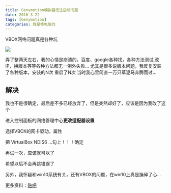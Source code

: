 ```yaml
---
title: Genymotion模拟器无法启动问题
date: 2016-3-22
tags: [Genymotion]
categories: 我是修电脑的
---
```

VBOX网络问题真是各种坑
<!-- more -->


![](/image/01.jpg)

弄了整两天左右，我的心情是崩溃的，百度、google各种找，各种方法测试,改IP，换版本等等各种方法都无一例外失败...
尤其是很多说版本问题，我反复安装了各种版本，安装的N次  重启了N次
当时我心里简直一万只草泥马奔腾而过...

## 解决

我也不是很确定，最后差不多已经放弃了，但是突然却好了，应该是因为我改了这个

进入控制面板的网络管理中心**更改适配器设置**

选择VBOX的网卡驱动，属性

把 VirtualBox NDIS6 ...勾上！！！确定

再试一次，应该就可以了

希望以后不会再跳错误了

另外，我怀疑和win10系统有关，还有VBOX的问题，在win10上真是操碎了心...

更多资料：[贴吧](http://tieba.baidu.com/p/4196732275)